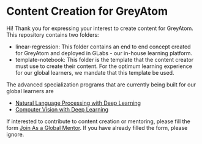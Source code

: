 # Content Creation for GreyAtom

Hi! Thank you for expressing your interest to create content for GreyAtom. This repository contains two folders:
- linear-regression: This folder contains an end to end concept created for GreyAtom and deployed in GLabs - our in-house learning platform.
- template-notebook: This folder is the template that the content creator must use to create their content. For the optimum learning experience for our global learners, we mandate that this template be used. 

The advanced specialization programs that are currently being built for our global learners are 
- [Natural Language Processing with Deep Learning](https://trello.com/b/fcjVfzD4/nlp-with-deep-learning)
- [Computer Vision with Deep Learning](https://trello.com/b/onCcECs0/computer-vision-with-deep-learning)

If interested to contribute to content creation or mentoring, please fill the form [Join As a Global Mentor](https://goo.gl/forms/Ft1jY1B4I9MsFQQ62). If you have already filled the form, please ignore. 